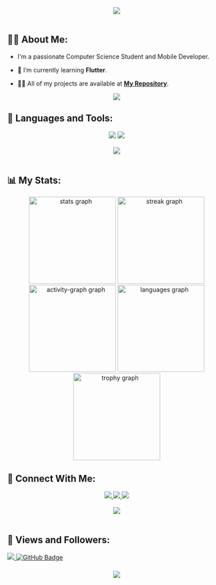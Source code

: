 <div align="center">
    <img src="https://readme-typing-svg.herokuapp.com/?font=Righteous&size=35&center=true&vCenter=true&width=500&height=70&duration=4000&lines=Hi+There!+👋;+I'm+Ahmed+Omar!+😎;" />
</div>

<br>

## 🙋‍♂️ About Me:

- I'm a passionate Computer Science Student and Mobile Developer.

- 🌱 I’m currently learning **Flutter**.

- 👨‍💻 All of my projects are available at **[My Repository](https://github.com/AhmedOmarG3?page=1&tab=repositories)**.

<div align="center">
    <img src="https://user-images.githubusercontent.com/73097560/115834477-dbab4500-a447-11eb-908a-139a6edaec5c.gif" />
    <br>
</div>


## 🚀 Languages and Tools:
<div align="center">
    <img src="https://skillicons.dev/icons?i=flutter,dart,firebase,cpp,java,git" />
    <img src="https://skillicons.dev/icons?i=github,androidstudio,vscode" /><br>
</div>

<br>
<div align="center">
    <img src="https://user-images.githubusercontent.com/73097560/115834477-dbab4500-a447-11eb-908a-139a6edaec5c.gif" />
</div>
<br>

## 📊 My Stats:
<div align="center">
    
  <img src="https://github-readme-stats.vercel.app/api?username=AhmedOmarG3&hide_title=false&hide_rank=false&show_icons=true&include_all_commits=true&count_private=true&disable_animations=false&theme=radical&locale=en&hide_border=true" height="200" alt="stats graph"  />
  <img src="https://streak-stats.demolab.com?user=AhmedOmarG3&locale=en&mode=daily&theme=radical&hide_border=true&border_radius=5&date_format=j%20M%5B%20Y%5D" height="200" alt="streak graph"  />
  <img src="https://github-readme-activity-graph.vercel.app/graph?username=AhmedOmarG3&theme=redical&hide_border=true&area=true" height="200" alt="activity-graph graph"  />
  <img src="https://github-readme-stats.vercel.app/api/top-langs/?username=AhmedOmarG3&locale=en&hide_title=false&layout=compact&card_width=320&langs_count=4&theme=radical&hide_border=true" height="200" alt="languages graph"/>
  <img src="https://github-profile-trophy.vercel.app?username=AhmedOmarG3&no-frame=true&no-bg=true&theme=radical" height="200" alt="trophy graph"  />
</div>


## 🤝 Connect With Me:

<div align="center">
    <a href="https://www.linkedin.com/in/ahmed-omar-ahmed" target="_blank">
        <img src="https://img.shields.io/badge/LinkedIn-0077B5?style=for-the-badge&logo=linkedin&logoColor=white" target="_blank" />
    </a>
  <a href="mailto:ahmedomar2441@gmail.com">
    <img src="https://img.shields.io/badge/Gmail-333333?style=for-the-badge&logo=gmail&logoColor=red" />
 

  </a>
     </a>
     <a href="https://t.me/AhmedOmarG3">
    <img src="https://img.shields.io/badge/Telegram-0077B5?style=for-the-badge&logo=telegram&logoColor=white" />
  </a>
</div>

<br>
<div align="center">
    <img src="https://user-images.githubusercontent.com/73097560/115834477-dbab4500-a447-11eb-908a-139a6edaec5c.gif" />
</div>
<br>

## 💜 Views and Followers:

<a href="https://github.com/AhmedOmarG3/github-profile-views-counter">
    <img src="https://komarev.com/ghpvc/?username=AhmedOmarG3">
</a>
<a href="https://github.com/AhmedOmarG3?tab=followers"><img src="https://img.shields.io/github/followers/AhmedOmarG3?label=Followers&style=social" alt="GitHub Badge"></a>
<h3 align="center">
    <img src="https://readme-typing-svg.herokuapp.com/?font=Righteous&size=25&center=true&vCenter=true&width=500&height=70&duration=4000&lines=Thanks+for+visiting!+❤️;+Shoot+me+a+message+on+Linkedin!;I'm+Long+Life+Learner">
</h3>

<br/>
